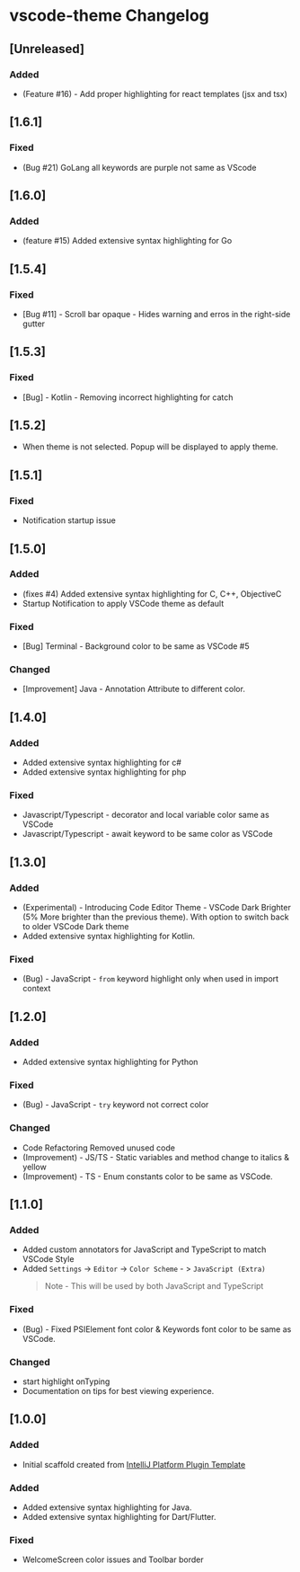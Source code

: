 <!-- Keep a Changelog guide -> https://keepachangelog.com -->

# vscode-theme Changelog

## [Unreleased]
### Added
- (Feature #16) - Add proper highlighting for react templates (jsx and tsx)

## [1.6.1]
### Fixed
- (Bug #21) GoLang all keywords are purple not same as VScode

## [1.6.0]
### Added
- (feature #15) Added extensive syntax highlighting for Go

## [1.5.4]
### Fixed
- [Bug #11] - Scroll bar opaque - Hides warning and erros in the right-side gutter

## [1.5.3]
### Fixed
- [Bug] - Kotlin - Removing incorrect highlighting for catch

## [1.5.2]
- When theme is not selected. Popup will be displayed to apply theme.

## [1.5.1]
### Fixed
- Notification startup issue

## [1.5.0]
### Added
- (fixes #4) Added extensive syntax highlighting for C, C++, ObjectiveC
- Startup Notification to apply VSCode theme as default

### Fixed
- [Bug] Terminal - Background color to be same as VSCode #5

### Changed
- [Improvement] Java - Annotation Attribute to different color.

## [1.4.0]
### Added
- Added extensive syntax highlighting for c#
- Added extensive syntax highlighting for php

### Fixed
- Javascript/Typescript - decorator and local variable color same as VSCode
- Javascript/Typescript - await keyword to be same color as VSCode

## [1.3.0]
### Added
- (Experimental) - Introducing Code Editor Theme - VSCode Dark Brighter (5% More brighter than the previous theme).
  With option to switch back to older VSCode Dark theme
- Added extensive syntax highlighting for Kotlin.

### Fixed
- (Bug) - JavaScript - `from` keyword highlight only when used in import context

## [1.2.0]
### Added
- Added extensive syntax highlighting for Python

### Fixed
- (Bug) - JavaScript - `try` keyword not correct color

### Changed
- Code Refactoring Removed unused code
- (Improvement) - JS/TS - Static variables and method change to italics & yellow 
- (Improvement) - TS - Enum constants color to be same as VSCode.

## [1.1.0]
### Added
- Added custom annotators for JavaScript and TypeScript to match VSCode Style
- Added `Settings` -> `Editor` -> `Color Scheme` - > `JavaScript (Extra)`
  > Note - This will be used by both JavaScript and TypeScript

### Fixed
- (Bug) - Fixed PSIElement font color & Keywords font color to be same as VSCode.

### Changed
- start highlight onTyping
- Documentation on tips for best viewing experience.

## [1.0.0]
### Added
- Initial scaffold created from [IntelliJ Platform Plugin Template](https://github.com/JetBrains/intellij-platform-plugin-template)

### Added
- Added extensive syntax highlighting for Java.
- Added extensive syntax highlighting for Dart/Flutter.

### Fixed
- WelcomeScreen color issues and Toolbar border